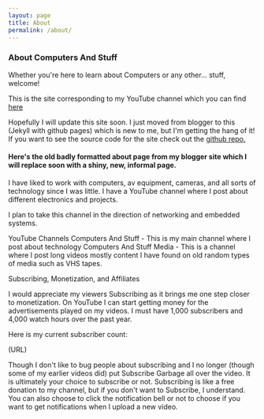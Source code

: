 ```yaml
---
layout: page
title: About
permalink: /about/
---
```


### About Computers And Stuff

Whether you're here to learn about Computers or any other... stuff, welcome!

This is the site corresponding to my YouTube channel which you can find [here](https://www.youtube.com/channel/UCuVtthC7KBBohRPLFFy6iNA)

Hopefully I will update this site soon. I just moved from blogger to this (Jekyll with github pages) which is new to me, but I'm getting the hang of it! If you want to see the source code for the site check out the [github repo.](https://www.github.com/computersandstuff/computersandstuff.github.io)

#### Here's the old badly formatted about page from my blogger site which I will replace soon with a shiny, new, informal page.

I have liked to work with computers, av equipment, cameras, and all sorts of technology since I was little. I have a YouTube channel where I post about different electronics and projects.

I plan to take this channel in the direction of networking and embedded systems.

YouTube Channels
Computers And Stuff  - This is my main channel where I post about technology
Computers And Stuff Media - This is a channel where I post long videos mostly content I have found on old random types of media such as VHS tapes.

Subscribing, Monetization, and Affiliates

I would appreciate my viewers Subscribing as it brings me one step closer to monetization. On YouTube I can start getting money for the advertisements played on my videos. I must have 1,000 subscribers and 4,000 watch hours over the past year.

Here is my current subscriber count:

(URL)

Though I don't like to bug people about subscribing and I no longer (though some of my earlier videos did) put Subscribe Garbage all over the video. It is ultimately your choice to subscribe or not. Subscribing is like a free donation to my channel, but if you don't want to Subscribe, I understand. You can also choose to click the notification bell or not to choose if you want to get notifications when I upload a new video.


